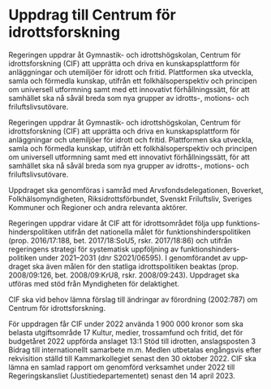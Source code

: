 # Uppdrag till Centrum för idrottsforskning

Regeringen uppdrar åt Gymnastik- och idrotts­högskolan, Centrum för idrotts­forskning (CIF) att upprätta och driva en kunskaps­platt­form för anlägg­ningar och ute­miljöer för idrott och fritid. Platt­formen ska utveckla, samla och förmedla kunskap, utifrån ett folk­hälso­per­spektiv och principen om universell utform­ning samt med ett innova­tivt förhåll­nings­sätt, för att sam­hället ska nå såväl breda som nya grupper av idrotts-, motions- och frilufts­livs­utövare.

Regeringen uppdrar åt Gymnastik- och idrotts­högskolan, Centrum för idrotts­forskning (CIF) att upprätta och driva en kunskaps­platt­form för anlägg­ningar och ute­miljöer för idrott och fritid. Platt­formen ska utveckla, samla och förmedla kunskap, utifrån ett folk­hälso­per­spektiv och principen om universell utform­ning samt med ett innova­tivt förhåll­nings­sätt, för att sam­hället ska nå såväl breda som nya grupper av idrotts-, motions- och frilufts­livs­utövare.

Uppdraget ska genom­föras i samråd med Arvs­fonds­delega­tionen, Boverket, Folk­hälso­myndig­heten, Riks­idrotts­förbundet, Svenskt Friluftsliv, Sveriges Kommuner och Regioner och andra relevanta aktörer.

Regeringen uppdrar vidare åt CIF att för idrotts­området följa upp funktions­hinders­politiken utifrån det nationella målet för funktions­hinders­politiken (prop. 2016/17:188, bet. 2017/18:SoU5, rskr. 2017/18:86) och utifrån regeringens strategi för systema­tisk upp­följning av funktions­hinders­politiken under 2021–2031 (dnr S2021/06595). I genom­förandet av upp­draget ska även målen för den statliga idrotts­politiken beaktas (prop. 2008/09:126, bet. 2008/09:KrU8, rskr. 2008/09:243). Upp­draget ska utföras med stöd från Myndig­heten för delaktig­het.

CIF ska vid behov lämna förslag till ändringar av förord­ning (2002:787) om Centrum för idrotts­forskning.

För uppdragen får CIF under 2022 använda 1 900 000 kronor som ska belasta utgifts­område 17 Kultur, medier, tros­sam­fund och fritid, det för budget­året 2022 uppförda anslaget 13:1 Stöd till idrotten, anslags­posten 3 Bidrag till inter­nationellt sam­arbete m.m. Medlen utbetalas engångsvis efter rekvisition ställd till Kammar­kollegiet senast den 30 oktober 2022. CIF ska lämna en samlad rapport om genomförd verk­samhet under 2022 till Regerings­kansliet (Justitie­departe­mentet) senast den 14 april 2023.
